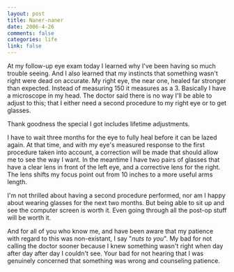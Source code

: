 ```yaml
--- 
layout: post
title: Naner-naner
date: 2006-4-26
comments: false
categories: life
link: false
---
```

At my follow-up eye exam today I learned why I've been having so much trouble seeing. And I also learned that my instincts that something wasn't right were dead on accurate. My right eye, the near one, healed far stronger than expected. Instead of measuring 150 it measures as a 3. Basically I have a microscope in my head. The doctor said there is no way I'll be able to adjust to this; that I either need a second procedure to my right eye or to get glasses.

Thank goodness the special I got includes lifetime adjustments.

I have to wait three months for the eye to fully heal before it can be lazed again. At that time, and with my eye's measured response to the first procedure taken into account, a correction will be made that should allow me to see the way I want. In the meantime I have two pairs of glasses that have a clear lens in front of the left eye, and a corrective lens for the right. The lens shifts my focus point out from 10 inches to a more useful arms length.

I'm not thrilled about having a second procedure performed, nor am I happy about wearing glasses for the next two months. But being able to sit up and see the computer screen is worth it. Even going through all the post-op stuff will be worth it.

And for all of you who know me, and have been aware that my patience with regard to this was non-existant, I say "<em>nuts to you</em>". My bad for not calling the doctor sooner because I knew something wasn't right when day after day after day I couldn't see. Your bad for not hearing that I was genuinely concerned that something was wrong and counseling patience.

